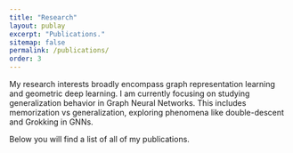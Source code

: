 ```yaml
---
title: "Research"
layout: publay
excerpt: "Publications."
sitemap: false
permalink: /publications/
order: 3
---
```

My research interests broadly encompass graph representation learning and geometric deep learning. 
I am currently focusing on studying generalization behavior in Graph Neural Networks. This includes memorization vs generalization, exploring phenomena like double-descent and Grokking in GNNs.

Below you will find a list of all of my publications.
